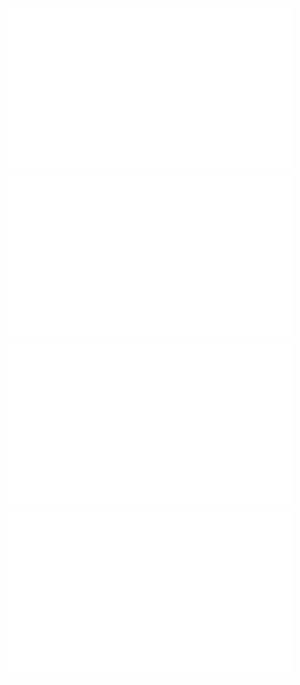 ![](https://raw.githubusercontent.com/rudnovd/stats/generated/overview.svg#gh-light-mode-only)
![](https://raw.githubusercontent.com/rudnovd/stats/generated/overview-dark.svg#gh-dark-mode-only)
![](https://raw.githubusercontent.com/rudnovd/stats/generated/languages.svg#gh-light-mode-only)
![](https://raw.githubusercontent.com/rudnovd/stats/generated/languages-dark.svg#gh-dark-mode-only)
